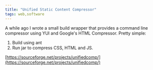 ```yaml
---
title: "Unified Static Content Compressor"
tags: web,software
---
```

<p>A while ago I wrote a small build wrapper that provides a command line compressor using YUI and Google's HTML Compressor. Pretty simple:</p>

<ol>
<li>Build using ant</li>
<li>Run jar to compress CSS, HTML and JS.</li>
</ol>

[https://sourceforge.net/projects/unifiedcomp/](https://sourceforge.net/projects/unifiedcomp/)
